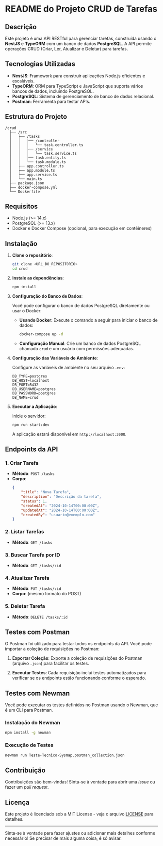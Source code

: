 # README do Projeto CRUD de Tarefas

## Descrição

Este projeto é uma API RESTful para gerenciar tarefas, construída usando o **NestJS** e **TypeORM** com um banco de dados **PostgreSQL**. A API permite operações CRUD (Criar, Ler, Atualizar e Deletar) para tarefas.

## Tecnologias Utilizadas

- **NestJS**: Framework para construir aplicações Node.js eficientes e escaláveis.
- **TypeORM**: ORM para TypeScript e JavaScript que suporta vários bancos de dados, incluindo PostgreSQL.
- **PostgreSQL**: Sistema de gerenciamento de banco de dados relacional.
- **Postman**: Ferramenta para testar APIs.

## Estrutura do Projeto

```
/crud
  ├── /src
  │   ├── /tasks
  │   │   ├── /controller
  │   │   │   └── task.controller.ts
  │   │   ├── /service
  │   │   │   └── task.service.ts
  │   │   ├── task.entity.ts
  │   │   └── task.module.ts
  │   ├── app.controller.ts
  │   ├── app.module.ts
  │   ├── app.service.ts
  │   └── main.ts
  ├── package.json
  ├── docker-compose.yml
  └── Dockerfile
```

## Requisitos

- Node.js (>= 14.x)
- PostgreSQL (>= 13.x)
- Docker e Docker Compose (opcional, para execução em contêineres)

## Instalação

1. **Clone o repositório**:

   ```bash
   git clone <URL_DO_REPOSITORIO>
   cd crud
   ```

2. **Instale as dependências**:

   ```bash
   npm install
   ```

3. **Configuração do Banco de Dados**:

   Você pode configurar o banco de dados PostgreSQL diretamente ou usar o Docker:

   - **Usando Docker**:
     Execute o comando a seguir para iniciar o banco de dados:

     ```bash
     docker-compose up -d
     ```

   - **Configuração Manual**:
     Crie um banco de dados PostgreSQL chamado `crud` e um usuário com permissões adequadas.

4. **Configuração das Variáveis de Ambiente**:

   Configure as variáveis de ambiente no seu arquivo `.env`:

   ```plaintext
   DB_TYPE=postgres
   DB_HOST=localhost
   DB_PORT=5432
   DB_USERNAME=postgres
   DB_PASSWORD=postgres
   DB_NAME=crud
   ```

5. **Executar a Aplicação**:

   Inicie o servidor:

   ```bash
   npm run start:dev
   ```

   A aplicação estará disponível em `http://localhost:3000`.

## Endpoints da API

### 1. **Criar Tarefa**

- **Método**: `POST /tasks`
- **Corpo**:
  ```json
  {
      "title": "Nova Tarefa",
      "description": "Descrição da tarefa",
      "status": 1,
      "createdAt": "2024-10-14T00:00:00Z",
      "updatedAt": "2024-10-14T00:00:00Z",
      "createdBy": "usuario@exemplo.com"
  }
  ```

### 2. **Listar Tarefas**

- **Método**: `GET /tasks`

### 3. **Buscar Tarefa por ID**

- **Método**: `GET /tasks/:id`

### 4. **Atualizar Tarefa**

- **Método**: `PUT /tasks/:id`
- **Corpo**: (mesmo formato do POST)

### 5. **Deletar Tarefa**

- **Método**: `DELETE /tasks/:id`

## Testes com Postman

O Postman foi utilizado para testar todos os endpoints da API. Você pode importar a coleção de requisições no Postman:

1. **Exportar Coleção**: 
   Exporte a coleção de requisições do Postman (arquivo `.json`) para facilitar os testes.

2. **Executar Testes**:
   Cada requisição inclui testes automatizados para verificar se os endpoints estão funcionando conforme o esperado.

## Testes com Newman

Você pode executar os testes definidos no Postman usando o Newman, que é um CLI para Postman.

### Instalação do Newman

```bash
npm install -g newman
```

### Execução de Testes

```bash
newman run Teste-Tecnico-Sysmap.postman_collection.json
```

## Contribuição

Contribuições são bem-vindas! Sinta-se à vontade para abrir uma *issue* ou fazer um *pull request*.

## Licença

Este projeto é licenciado sob a MIT License - veja o arquivo [LICENSE](LICENSE) para detalhes.

---

Sinta-se à vontade para fazer ajustes ou adicionar mais detalhes conforme necessário! Se precisar de mais alguma coisa, é só avisar.